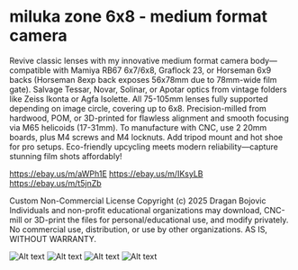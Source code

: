 # miluka zone 6x8 - medium format camera
Revive classic lenses with my innovative medium format camera body—compatible with Mamiya RB67 6x7/6x8, Graflock 23, or Horseman 6x9 backs (Horseman 8exp back exposes 56x78mm due to 78mm-wide film gate). Salvage Tessar, Novar, Solinar, or Apotar optics from vintage folders like Zeiss Ikonta or Agfa Isolette. All 75-105mm lenses fully supported depending on image circle, covering up to 6x8. Precision-milled from hardwood, POM, or 3D-printed for flawless alignment and smooth focusing via M65 helicoids (17-31mm). To manufacture with CNC, use 2 20mm boards, plus M4 screws and M4 locknuts. Add tripod mount and hot shoe for pro setups. Eco-friendly upcycling meets modern reliability—capture stunning film shots affordably!

https://ebay.us/m/aWPh1E
https://ebay.us/m/IKsyLB
https://ebay.us/m/t5jnZb



Custom Non-Commercial License
Copyright (c) 2025 Dragan Bojovic
Individuals and non-profit educational organizations may download, CNC-mill or 3D-print the files for personal/educational use, and modify privately.
No commercial use, distribution, or use by other organizations.
AS IS, WITHOUT WARRANTY.


![Alt text](https://github.com/Draganito/miluka-zone/blob/main/miluka_back.jpeg)
![Alt text](https://github.com/Draganito/miluka-zone/blob/main/miluka_front.jpeg
)
![Alt text](https://github.com/Draganito/miluka-zone/blob/main/miluka_uni.jpeg)
![Alt text](https://github.com/Draganito/miluka-zone/blob/main/miluka_uni2.jpeg)
